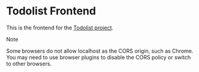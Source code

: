 # Todolist Frontend

This is the frontend for the [Todolist project](https://github.com/Lai-YT/todolist).

> [!note]
> Some browsers do not allow localhost as the CORS origin, such as Chrome. You may need to use browser plugins to disable the CORS policy or switch to other browsers.
